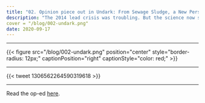 ```yaml
---
title: "02. Opinion piece out in Undark: From Sewage Sludge, a New Perspective on the Flint Water Crisis"
description: "The 2014 lead crisis was troubling. But the science now suggests that other cities — and even Flint — have seen worse."
cover = "/blog/002-undark.png"
date: 2020-09-17
---
```


------

{{< figure src="/blog/002-undark.png" position="center" style="border-radius: 12px;" captionPosition="right" captionStyle="color: red;" >}}

------

{{< tweet 1306562264590319618 >}}

------
Read the op-ed [here](https://undark.org/2020/09/17/flint-water-crisis-sewage/).
